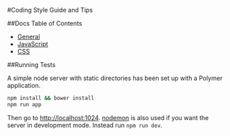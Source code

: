 #Coding Style Guide and Tips

##Docs Table of Contents

* [General](docs/general.md)
* [JavaScript](docs/javascript.md)
* [CSS](docs/css.md)

##Running Tests

A simple node server with static directories has been set up with a Polymer application.

```bash
npm install && bower install
npm run app
```

Then go to [http://localhost:1024](http://localhost:1024). [nodemon](http://nodemon.io/) is also used if you want the server in development mode. Instead run `npm run dev`.
